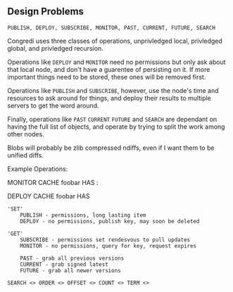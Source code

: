 ## Design Problems

`PUBLISH, DEPLOY, SUBSCRIBE, MONITOR, PAST, CURRENT, FUTURE, SEARCH`

Congredi uses three classes of operations, unprivledged local,
privledged global, and privledged recursion.

Operations like `DEPLOY` and `MONITOR` need no permissions but
only ask about that local node, and don't have a guarentee of
persisting on it. If more important things need to be stored,
these ones will be removed first.

Operations like `PUBLISH` and `SUBSCRIBE`, however, use the
node's time and resources to ask around for things, and deploy
their results to multiple servers to get the word around.

Finally, operations like `PAST` `CURRENT` `FUTURE` and `SEARCH`
are dependant on having the full list of objects, and operate
by trying to split the work among other nodes.


Blobs will probably be zlib compressed ndiffs, even if I want them to be
unified diffs.

Example Operations:

MONITOR CACHE foobar HAS : <listobject>

DEPLOY CACHE foobar HAS <listobject>

```
'SET'
	PUBLISH - permissions, long lasting item
	DEPLOY - no permissions, publish key, may soon be deleted

'GET'
	SUBSCRIBE - permissions set rendesvous to pull updates
	MONITOR - no permissions, query for key, request expires

	PAST - grab all previous versions
	CURRENT - grab signed latest
	FUTURE - grab all newer versions

SEARCH <> ORDER <> OFFSET <> COUNT <> TERM <>
```
